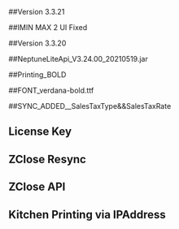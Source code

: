 ##Version 3.3.21

##IMIN MAX 2 UI Fixed 



##Version 3.3.20

##NeptuneLiteApi_V3.24.00_20210519.jar

##Printing_BOLD

##FONT_verdana-bold.ttf

##SYNC_ADDED__SalesTaxType&&SalesTaxRate
 
 
 ## License Key
 ## ZClose Resync
 ## ZClose API
 ## Kitchen Printing via IPAddress
